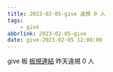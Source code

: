 ```yaml
---
title: 2023-02-05-give 違規 0 人
tags:
    - give
abbrlink: 2023-02-05-give
date: give-2023-02-05 12:00:00
---
```

give 板 [板規連結](https://www.ptt.cc/bbs/give/M.1612495900.A.C32.html)
昨天違規 0 人
